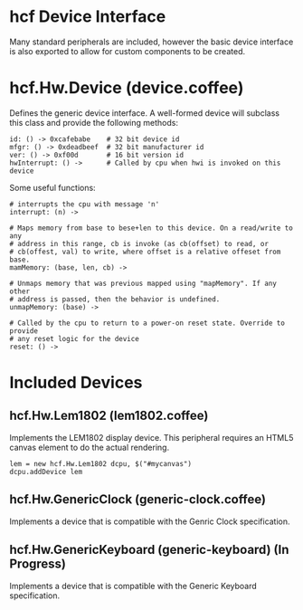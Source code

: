 # hcf Device Interface
Many standard peripherals are included, however the basic device interface is also
exported to allow for custom components to be created.

# hcf.Hw.Device (device.coffee)
Defines the generic device interface. A well-formed device will subclass this class and provide the following methods:
    
    id: () -> 0xcafebabe    # 32 bit device id
    mfgr: () -> 0xdeadbeef  # 32 bit manufacturer id
    ver: () -> 0xf00d       # 16 bit version id
    hwInterrupt: () ->      # Called by cpu when hwi is invoked on this device

Some useful functions:

    # interrupts the cpu with message 'n'
    interrupt: (n) ->
   
    # Maps memory from base to bese+len to this device. On a read/write to any
    # address in this range, cb is invoke (as cb(offset) to read, or
    # cb(offest, val) to write, where offset is a relative offeset from base.
    mamMemory: (base, len, cb) ->
    
    # Unmaps memory that was previous mapped using "mapMemory". If any other
    # address is passed, then the behavior is undefined.
    unmapMemory: (base) ->
    
    # Called by the cpu to return to a power-on reset state. Override to provide
    # any reset logic for the device
    reset: () ->

# Included Devices
## hcf.Hw.Lem1802 (lem1802.coffee)
Implements the LEM1802 display device. This peripheral requires an HTML5 canvas element to do the
actual rendering.

    lem = new hcf.Hw.Lem1802 dcpu, $("#mycanvas")
    dcpu.addDevice lem

## hcf.Hw.GenericClock (generic-clock.coffee)
Implements a device that is compatible with the Genric Clock specification.

## hcf.Hw.GenericKeyboard (generic-keyboard) (In Progress)
Implements a device that is compatible with the Generic Keyboard specification.